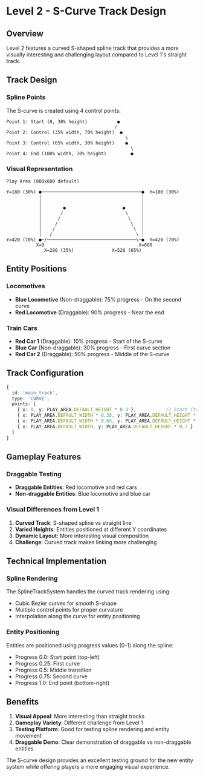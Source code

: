 # Level 2 - S-Curve Track Design

## Overview

Level 2 features a curved S-shaped spline track that provides a more visually interesting and challenging layout compared to Level 1's straight track.

## Track Design

### Spline Points
The S-curve is created using 4 control points:

```
Point 1: Start (0, 30% height)           ●
                                        /
Point 2: Control (35% width, 70% height)  ●
                                            \
Point 3: Control (65% width, 30% height)    ●
                                              \
Point 4: End (100% width, 70% height)         ●
```

### Visual Representation
```
Play Area (800x600 default)

Y=180 (30%) ●─────────────────────────────────────●  Y=180 (30%)
            │                                     │
            │                                     │
            │        ●                     ●      │
            │       /                       \     │
            │      /                         \    │
            │     /                           \   │
            │    /                             \  │
            │   /                               \ │
Y=420 (70%) ●─/─────────────────────────────────\─●  Y=420 (70%)
           X=0                                   X=800
              X=280 (35%)              X=520 (65%)
```

## Entity Positions

### Locomotives
- **Blue Locomotive** (Non-draggable): 75% progress - On the second curve
- **Red Locomotive** (Draggable): 90% progress - Near the end

### Train Cars
- **Red Car 1** (Draggable): 10% progress - Start of the S-curve
- **Blue Car** (Non-draggable): 30% progress - First curve section
- **Red Car 2** (Draggable): 50% progress - Middle of the S-curve

## Track Configuration

```typescript
{
  id: 'main_track',
  type: 'CURVE',
  points: [
    { x: 0, y: PLAY_AREA.DEFAULT_HEIGHT * 0.3 },           // Start (top-left)
    { x: PLAY_AREA.DEFAULT_WIDTH * 0.35, y: PLAY_AREA.DEFAULT_HEIGHT * 0.7 }, // Control 1 (bottom-left)
    { x: PLAY_AREA.DEFAULT_WIDTH * 0.65, y: PLAY_AREA.DEFAULT_HEIGHT * 0.3 }, // Control 2 (top-right)
    { x: PLAY_AREA.DEFAULT_WIDTH, y: PLAY_AREA.DEFAULT_HEIGHT * 0.7 }          // End (bottom-right)
  ]
}
```

## Gameplay Features

### Draggable Testing
- **Draggable Entities**: Red locomotive and red cars
- **Non-draggable Entities**: Blue locomotive and blue car

### Visual Differences from Level 1
1. **Curved Track**: S-shaped spline vs straight line
2. **Varied Heights**: Entities positioned at different Y coordinates
3. **Dynamic Layout**: More interesting visual composition
4. **Challenge**: Curved track makes linking more challenging

## Technical Implementation

### Spline Rendering
The SplineTrackSystem handles the curved track rendering using:
- Cubic Bezier curves for smooth S-shape
- Multiple control points for proper curvature
- Interpolation along the curve for entity positioning

### Entity Positioning
Entities are positioned using progress values (0-1) along the spline:
- Progress 0.0: Start point (top-left)
- Progress 0.25: First curve
- Progress 0.5: Middle transition
- Progress 0.75: Second curve
- Progress 1.0: End point (bottom-right)

## Benefits

1. **Visual Appeal**: More interesting than straight tracks
2. **Gameplay Variety**: Different challenge from Level 1
3. **Testing Platform**: Good for testing spline rendering and entity movement
4. **Draggable Demo**: Clear demonstration of draggable vs non-draggable entities

The S-curve design provides an excellent testing ground for the new entity system while offering players a more engaging visual experience.
